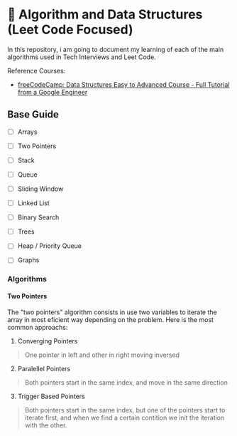 # 🧾 Algorithm and Data Structures (Leet Code Focused)

In this repository, i am going to document my learning of each of the main algorithms used in Tech Interviews and Leet Code.

Reference Courses:
- [freeCodeCamp: Data Structures Easy to Advanced Course - Full Tutorial from a Google Engineer](https://www.youtube.com/watch?v=RBSGKlAvoiM)

## Base Guide

- [ ] Arrays
- [ ] Two Pointers
- [ ] Stack
- [ ] Queue
- [ ] Sliding Window
- [ ] Linked List
- [ ] Binary Search
- [ ] Trees
- [ ] Heap / Priority Queue
- [ ] Graphs


### Algorithms

#### Two Pointers

The "two pointers" algorithm consists in use two variables to iterate the array in most eficient way depending on the problem. Here is the most common approachs:

1. Converging Pointers
> One pointer in left and other in right moving inversed

2. Paralellel Pointers
> Both pointers start in the same index, and move in the same direction

3. Trigger Based Pointers
> Both pointers start in the same index, but one of the pointers start to iterate first, and when we find a certain contition we init the iteration with the other.